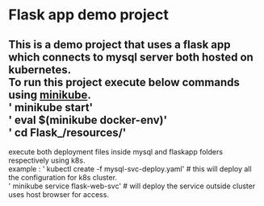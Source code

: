 # Flask app demo project #
This is a demo project that uses a flask app which connects to mysql server both hosted on kubernetes.<br />
To run this project execute below commands using [minikube](https://minikube.sigs.k8s.io/docs/start/).<br />
' minikube start' <br />
' eval $(minikube docker-env)' <br />
' cd Flask_/resources/' <br />
---

execute both deployment files inside mysql and flaskapp folders respectively using k8s. <br />
example : ' kubectl create -f mysql-svc-deploy.yaml' # this will deploy all the configuration for k8s cluster. <br />
' minikube service flask-web-svc'     # will deploy the service outside cluster uses host browser for access. <br/>

